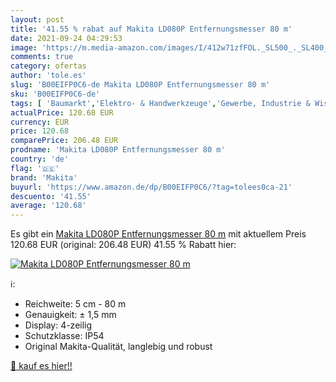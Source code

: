 ```yaml
---
layout: post
title: '41.55 % rabat auf Makita LD080P Entfernungsmesser 80 m'
date: 2021-09-24 04:29:53
image: 'https://m.media-amazon.com/images/I/412w71zfFOL._SL500_._SL400_.jpg'
comments: true
category: ofertas
author: 'tole.es'
slug: 'B00EIFP0C6-de Makita LD080P Entfernungsmesser 80 m'
sku: 'B00EIFP0C6-de'
tags: [ 'Baumarkt','Elektro- & Handwerkzeuge','Gewerbe, Industrie & Wissenschaft','Lasermessgeräte & Zubehör','Mess- & Planwerkzeuge','Test & Messung','makita', ]
actualPrice: 120.68 EUR
currency: EUR
price: 120.68
comparePrice: 206.48 EUR
prodname: 'Makita LD080P Entfernungsmesser 80 m'
country: 'de'
flag: '🇩🇪'
brand: 'Makita'
buyurl: 'https://www.amazon.de/dp/B00EIFP0C6/?tag=tolees0ca-21'
descuento: '41.55'
average: '120.68'
---
```


Es gibt ein [Makita LD080P Entfernungsmesser 80 m](https://www.amazon.de/dp/B00EIFP0C6/?tag=tolees0ca-21) mit aktuellem Preis 120.68 EUR (original: 206.48 EUR) 41.55 % Rabatt hier:

[![Makita LD080P Entfernungsmesser 80 m](https://m.media-amazon.com/images/I/412w71zfFOL._SL500_._SL400_.jpg)](https://www.amazon.de/dp/B00EIFP0C6/?tag=tolees0ca-21)

ℹ️:

- Reichweite: 5 cm - 80 m
- Genauigkeit: ± 1,5 mm
- Display: 4-zeilig
- Schutzklasse: IP54
- Original Makita-Qualität, langlebig und robust

[🛒 kauf es hier!!](https://www.amazon.de/dp/B00EIFP0C6/?tag=tolees0ca-21)
